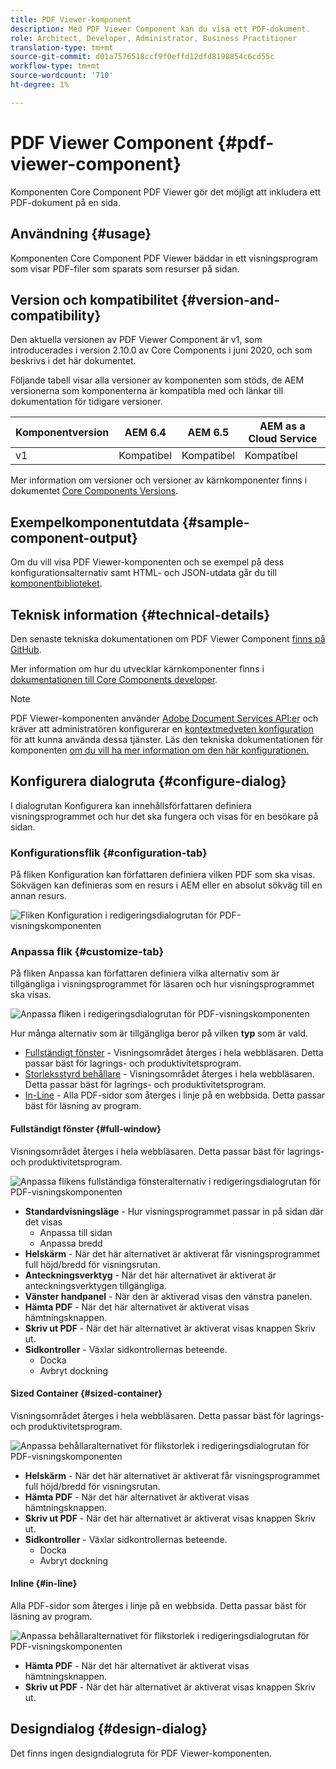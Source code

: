 ```yaml
---
title: PDF Viewer-komponent
description: Med PDF Viewer Component kan du visa ett PDF-dokument.
role: Architect, Developer, Administrator, Business Practitioner
translation-type: tm+mt
source-git-commit: d01a7576518ccf9f0effd12dfd8198854c6cd55c
workflow-type: tm+mt
source-wordcount: '710'
ht-degree: 1%

---
```



# PDF Viewer Component {#pdf-viewer-component}

Komponenten Core Component PDF Viewer gör det möjligt att inkludera ett PDF-dokument på en sida.

## Användning {#usage}

Komponenten Core Component PDF Viewer bäddar in ett visningsprogram som visar PDF-filer som sparats som resurser på sidan.

## Version och kompatibilitet {#version-and-compatibility}

Den aktuella versionen av PDF Viewer Component är v1, som introducerades i version 2.10.0 av Core Components i juni 2020, och som beskrivs i det här dokumentet.

Följande tabell visar alla versioner av komponenten som stöds, de AEM versionerna som komponenterna är kompatibla med och länkar till dokumentation för tidigare versioner.

| Komponentversion | AEM 6.4 | AEM 6.5 | AEM as a Cloud Service |
|--- |--- |---|---|
| v1 | Kompatibel | Kompatibel | Kompatibel |

Mer information om versioner och versioner av kärnkomponenter finns i dokumentet [Core Components Versions](/help/versions.md).

## Exempelkomponentutdata {#sample-component-output}

Om du vill visa PDF Viewer-komponenten och se exempel på dess konfigurationsalternativ samt HTML- och JSON-utdata går du till [komponentbiblioteket](https://adobe.com/go/aem_cmp_library_pdfviewer).

## Teknisk information {#technical-details}

Den senaste tekniska dokumentationen om PDF Viewer Component [finns på GitHub](https://adobe.com/go/aem_cmp_tech_pdfviewer_v1).

Mer information om hur du utvecklar kärnkomponenter finns i [dokumentationen till Core Components developer](/help/developing/overview.md).

>[!NOTE]
>
>PDF Viewer-komponenten använder [Adobe Document Services API:er](https://www.adobe.io/apis/documentcloud/dcsdk.html) och kräver att administratören konfigurerar en [kontextmedveten konfiguration](/help/developing/context-aware-configs.md) för att kunna använda dessa tjänster. Läs den tekniska dokumentationen för komponenten [om du vill ha mer information om den här konfigurationen.](https://github.com/adobe/aem-core-wcm-components/tree/master/content/src/content/jcr_root/apps/core/wcm/components/pdfviewer/v1/pdfviewer#context-aware-config)

## Konfigurera dialogruta {#configure-dialog}

I dialogrutan Konfigurera kan innehållsförfattaren definiera visningsprogrammet och hur det ska fungera och visas för en besökare på sidan.

### Konfigurationsflik {#configuration-tab}

På fliken Konfiguration kan författaren definiera vilken PDF som ska visas. Sökvägen kan definieras som en resurs i AEM eller en absolut sökväg till en annan resurs.

![Fliken Konfiguration i redigeringsdialogrutan för PDF-visningskomponenten](/help/assets/pdf-viewer-edit-configuration.png)

### Anpassa flik {#customize-tab}

På fliken Anpassa kan författaren definiera vilka alternativ som är tillgängliga i visningsprogrammet för läsaren och hur visningsprogrammet ska visas.

![Anpassa fliken i redigeringsdialogrutan för PDF-visningskomponenten](/help/assets/pdf-viewer-edit-customize.png)

Hur många alternativ som är tillgängliga beror på vilken **typ** som är vald.

* [Fullständigt fönster](#full-window)  - Visningsområdet återges i hela webbläsaren. Detta passar bäst för lagrings- och produktivitetsprogram.
* [Storleksstyrd behållare](#sized-container)  - Visningsområdet återges i hela webbläsaren. Detta passar bäst för lagrings- och produktivitetsprogram.
* [In-Line](#in-line)  - Alla PDF-sidor som återges i linje på en webbsida. Detta passar bäst för läsning av program.

#### Fullständigt fönster {#full-window}

Visningsområdet återges i hela webbläsaren. Detta passar bäst för lagrings- och produktivitetsprogram.

![Anpassa flikens fullständiga fönsteralternativ i redigeringsdialogrutan för PDF-visningskomponenten](/help/assets/pdf-viewer-edit-customize-full.png)

* **Standardvisningsläge**  - Hur visningsprogrammet passar in på sidan där det visas
   * Anpassa till sidan
   * Anpassa bredd
* **Helskärm**  - När det här alternativet är aktiverat får visningsprogrammet full höjd/bredd för visningsrutan.
* **Anteckningsverktyg**  - När det här alternativet är aktiverat är anteckningsverktygen tillgängliga.
* **Vänster handpanel**  - När den är aktiverad visas den vänstra panelen.
* **Hämta PDF**  - När det här alternativet är aktiverat visas hämtningsknappen.
* **Skriv ut PDF**  - När det här alternativet är aktiverat visas knappen Skriv ut.
* **Sidkontroller**  - Växlar sidkontrollernas beteende.
   * Docka
   * Avbryt dockning

#### Sized Container {#sized-container}

Visningsområdet återges i hela webbläsaren. Detta passar bäst för lagrings- och produktivitetsprogram.

![Anpassa behållaralternativet för flikstorlek i redigeringsdialogrutan för PDF-visningskomponenten](/help/assets/pdf-viewer-edit-customize-sized-container.png)

* **Helskärm**  - När det här alternativet är aktiverat får visningsprogrammet full höjd/bredd för visningsrutan.
* **Hämta PDF**  - När det här alternativet är aktiverat visas hämtningsknappen.
* **Skriv ut PDF**  - När det här alternativet är aktiverat visas knappen Skriv ut.
* **Sidkontroller**  - Växlar sidkontrollernas beteende.
   * Docka
   * Avbryt dockning

#### Inline {#in-line}

Alla PDF-sidor som återges i linje på en webbsida. Detta passar bäst för läsning av program.

![Anpassa behållaralternativet för flikstorlek i redigeringsdialogrutan för PDF-visningskomponenten](/help/assets/pdf-viewer-edit-customize-inline.png)

* **Hämta PDF**  - När det här alternativet är aktiverat visas hämtningsknappen.
* **Skriv ut PDF**  - När det här alternativet är aktiverat visas knappen Skriv ut.

## Designdialog {#design-dialog}

Det finns ingen designdialogruta för PDF Viewer-komponenten.
